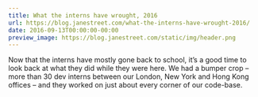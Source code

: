 ```yaml
---
title: What the interns have wrought, 2016
url: https://blog.janestreet.com/what-the-interns-have-wrought-2016/
date: 2016-09-13T00:00:00-00:00
preview_image: https://blog.janestreet.com/static/img/header.png
---
```


<p>Now that the interns have mostly gone back to school, it’s a good time to look
back at what they did while they were here. We had a bumper crop – more than 30
dev interns between our London, New York and Hong Kong offices – and they
worked on just about every corner of our code-base.</p>
